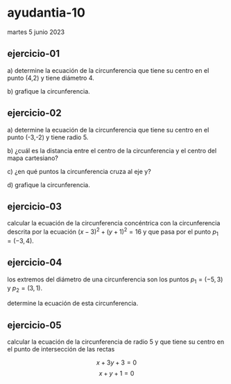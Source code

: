 # ayudantia-10

martes 5 junio 2023

## ejercicio-01

a) determine la ecuación de la circunferencia que tiene su centro en el punto (4,2) y tiene diámetro 4.

b) grafique la circunferencia.

## ejercicio-02

a) determine la ecuación de la circunferencia que tiene su centro en el punto (-3,-2) y tiene radio 5.

b) ¿cuál es la distancia entre el centro de la circunferencia y el centro del mapa cartesiano?

c) ¿en qué puntos la circunferencia cruza al eje y?

d) grafique la circunferencia.

## ejercicio-03

calcular la ecuación de la circunferencia concéntrica con la circunferencia descrita por la ecuación $(x-3)^2+(y+1)^2=16$ y que pasa por el punto $p_1=(-3,4)$.

## ejercicio-04 

los extremos del diámetro de una circunferencia son los puntos $p_1=(-5,3)$ y $p_2=(3,1)$.

determine la ecuación de esta circunferencia.

## ejercicio-05

calcular la ecuación de la circunferencia de radio 5 y que tiene su centro en el punto de intersección de las rectas 

$$x+3y+3=0$$
$$x+y+1=0$$

